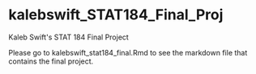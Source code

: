 # kalebswift_STAT184_Final_Proj
Kaleb Swift's STAT 184 Final Project

Please go to kalebswift_stat184_final.Rmd to see the markdown file that contains the final project.